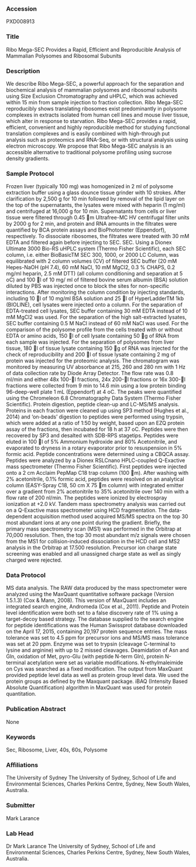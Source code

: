 ### Accession
PXD008913

### Title
Ribo Mega-SEC Provides a Rapid, Efficient and Reproducible Analysis of Mammalian Polysomes and Ribosomal Subunits

### Description
We describe Ribo Mega-SEC, a powerful approach for the separation and biochemical analysis of mammalian polysomes and ribosomal subunits using Size Exclusion Chromatography and uHPLC, which was achieved within 15 min from sample injection to fraction collection. Ribo Mega-SEC reproducibly shows translating ribosomes exist predominantly in polysome complexes in extracts isolated from human cell lines and mouse liver tissue, which alter in response to starvation. Ribo Mega-SEC provides a rapid, efficient, convenient and highly reproducible method for studying functional translation complexes and is easily combined with high-through put analysis such as proteomics and RNA-Seq, or with structural analysis using electron microscopy. We propose that Ribo Mega-SEC analysis is an accessible alternative to traditional polysome profiling using sucrose density gradients.

### Sample Protocol
Frozen liver (typically 100 mg) was homogenized in 2 ml of polysome extraction buffer using a glass dounce tissue grinder with 10 strokes. After clarification by 2,500 g for 10 min followed by removal of the lipid layer on the top of the supernatants, the lysates were mixed with heparin (1 mg/ml) and centrifuged at 16,000 g for 10 min. Supernatants from cells or liver tissue were filtered through 0.45 m Ultrafree-MC HV centrifugal filter units by 2000 g for 2 min, and protein and RNA amounts in the filtrates were quantified by BCA protein assays and BioPhotometer (Eppendorf), respectively. To dissociate ribosomes, the filtrates were treated with 30 mM EDTA and filtered again before injecting to SEC.   SEC. Using a Dionex Ultimate 3000 Bio-RS uHPLC system (Thermo Fisher Scientific), each SEC column, i.e. either BioBasicTM SEC 300, 1000, or 2000 LC Column, was equilibrated with 2 column volumes (CV) of filtered SEC buffer (20 mM Hepes-NaOH (pH 7.4), 60 mM NaCl, 10 mM MgCl2, 0.3 % CHAPS, 0.2 mg/ml heparin, 2.5 mM DTT) (all column conditioning and separation at 5 oC) and 100 l of 10 mg/ ml of filtered bovine serum albumin (BSA) solution diluted by PBS was injected once to block the sites for non-specific interactions. After monitoring the column condition by injecting standards, including 10 l of 10 mg/ml BSA solution and 25 l of HyperLadderTM 1kb (BIOLINE), cell lysates were injected onto a column. For the separation of EDTA-treated cell lysates, SEC buffer containing 30 mM EDTA instead of 10 mM MgCl2 was used. For the separation of the high salt-extracted lysates, SEC buffer containing 0.5 M NaCl instead of 60 mM NaCl was used. For the comparison of the polysome profile from the cells treated with or without EDTA or amino acids, 150 l of cell lysate containing 50 g of RNA from each sample was injected. For the separation of polysomes from liver tissue, 180 l of tissue lysate containing 150 g of RNA was injected for the check of reproducibility and 200 l of tissue lysate containing 2 mg of protein was injected for the proteomic analysis. The chromatogram was monitored by measuring UV absorbance at 215, 260 and 280 nm with 1 Hz of data collection rate by Diode Array Detector. The flow rate was 0.8 ml/min and either 48x 100-l fractions, 24x 200-l fractions or 16x 300-l fractions were collected from 9 min to 14.6 min using a low protein binding 96-deep-well plate 1 mL (Eppendorf) at 4 oC. The peaks were quantified using the Chromeleon 6.8 Chromatography Data System (Thermo Fisher Scientific).   Protein digestion, peptide clean-up and LC-MS/MS analysis. Proteins in each fraction were cleaned up using SP3 method (Hughes et al., 2014) and ‘on-beads’ digestion to peptides were performed using trypsin, which were added at a ratio of 1:50 by weight, based upon an EZQ protein assay of the fractions, then incubated for 18 h at 37 oC. Peptides were then recovered by SP3 and desalted with SDB-RPS stagetips. Peptides were eluted in 100 l of 5% Ammonium hydroxide and 80% Acetonitrile, and evaporated to dryness in a rotary evaporator prior to resuspension in 5% formic acid. Peptide concentrations were determined using a CBQCA assay.  Peptides were analyzed by a Dionex RSLCnano HPLC-coupled Q-Exactive mass spectrometer (Thermo Fisher Scientific). First peptides were injected onto a 2 cm Acclaim PepMap C18 trap column (100 m). After washing with 2% acetonitrile, 0.1% formic acid, peptides were resolved on an analytical column (EASY-Spray C18, 50 cm X 75 m column) with integrated emitter over a gradient from 2% acetonitrile to 35% acetonitrile over 140 min with a flow rate of 200 nl/min. The peptides were ionized by electrospray ionization at +2.0 kV. Tandem mass spectrometry analysis was carried out on a Q-Exactive mass spectrometer using HCD fragmentation. The data-dependent acquisition method used acquired MS/MS spectra on the top 30 most abundant ions at any one point during the gradient. Briefly, the primary mass spectrometry scan (MS1) was performed in the Orbitrap at 70,000 resolution. Then, the top 30 most abundant m/z signals were chosen from the MS1 for collision-induced dissociation in the HCD cell and MS2 analysis in the Orbitrap at 17.500 resolution. Precursor ion charge state screening was enabled and all unassigned charge state as well as singly charged were rejected.

### Data Protocol
MS data analysis. The RAW data produced by the mass spectrometer were analyzed using the MaxQuant quantitative software package (Version 1.5.1.3) (Cox & Mann, 2008). This version of MaxQuant includes an integrated search engine, Andromeda (Cox et al., 2011). Peptide and Protein level identification were both set to a false discovery rate of 1% using a target-decoy based strategy. The database supplied to the search engine for peptide identifications was the Human Swissprot database downloaded on the April 17, 2015, containing 20,197 protein sequence entries. The mass tolerance was set to 4.5 ppm for precursor ions and MS/MS mass tolerance was set at 20 ppm. Enzyme was set to trypsin (cleavage C-terminal to lysine and arginine) with up to 2 missed cleavages. Deamidation of Asn and Gln, oxidation of Met, pyro-Glu (with peptide N-term Gln), protein N-terminal acetylation were set as variable modifications. N-ethylmaleimide on Cys was searched as a fixed modification. The output from MaxQuant provided peptide level data as well as protein group level data. We used the protein groups as defined by the Maxquant package. iBAQ (Intensity Based Absolute Quantification) algorithm in MaxQuant was used for protein quantitation.

### Publication Abstract
None

### Keywords
Sec, Ribosome, Liver, 40s, 60s, Polysome

### Affiliations
The University of Sydney
The University of Sydney, School of Life and Environmental Sciences, Charles Perkins Centre, Sydney, New South Wales, Australia.

### Submitter
Mark Larance

### Lab Head
Dr Mark Larance
The University of Sydney, School of Life and Environmental Sciences, Charles Perkins Centre, Sydney, New South Wales, Australia.


